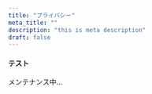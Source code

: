 ```yaml
---
title: "プライバシー"
meta_title: ""
description: "this is meta description"
draft: false
---
```


#### テスト
メンテナンス中...